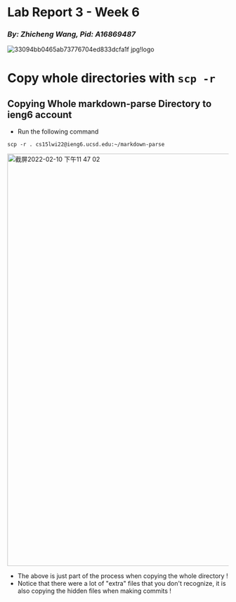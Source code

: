 # **Lab Report 3 - Week 6**
### _By: Zhicheng Wang, Pid: A16869487_

![33094bb0465ab73776704ed833dcfa1f jpg!logo](https://user-images.githubusercontent.com/97211608/153555155-7c805190-5f6f-4a2e-8ede-069927288664.jpeg)

# **Copy whole directories with `scp -r`**

## Copying Whole markdown-parse Directory to ieng6 account

- Run the following command
```
scp -r . cs15lwi22@ieng6.ucsd.edu:~/markdown-parse
```

<img width="938" alt="截屏2022-02-10 下午11 47 02" src="https://user-images.githubusercontent.com/97211608/153554535-776cae66-111e-4919-965e-28884e698b71.png">

- The above is just part of the process when copying the whole directory ! 
- Notice that there were a lot of "extra" files that you don't recognize, it is also copying the hidden files when making commits !
